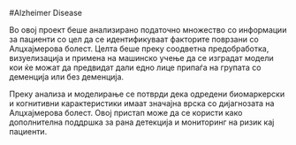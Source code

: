 #Alzheimer Disease

Во овој проект беше анализирано податочно множество со информации за пациенти со цел да се идентификуваат факторите поврзани со Алцхајмерова болест. Целта беше преку соодветна предобработка, визуелизација и примена на машинско учење да се изградат модели кои ќе можат да предвидат дали едно лице припаѓа на групата со деменција или без деменција.

Преку анализа и моделирање се потврди дека одредени биомаркерски и когнитивни карактеристики имаат значајна врска со дијагнозата на Алцхајмерова болест. Овој пристап може да се користи како дополнителна поддршка за рана детекција и мониторинг на ризик кај пациенти.
